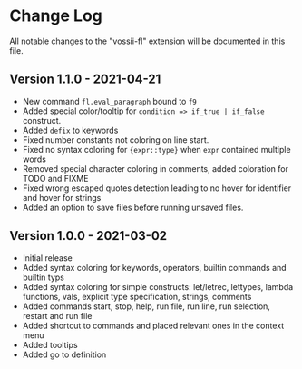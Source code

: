 # Change Log

All notable changes to the "vossii-fl" extension will be documented in this file.

## Version 1.1.0 - 2021-04-21

- New command `fl.eval_paragraph` bound to `f9`
- Added special color/tooltip for `condition => if_true | if_false` construct.
- Added `defix` to keywords
- Fixed number constants not coloring on line start.
- Fixed no syntax coloring for `{expr::type}` when `expr` contained multiple words
- Removed special character coloring in comments, added coloration for TODO and FIXME
- Fixed wrong escaped quotes detection leading to no hover for identifier and hover for strings
- Added an option to save files before running unsaved files.

## Version 1.0.0 - 2021-03-02

- Initial release
- Added syntax coloring for keywords, operators, builtin commands and builtin typs
- Added syntax coloring for simple constructs: let/letrec, lettypes, lambda functions, vals, explicit type specification, strings, comments
- Added commands start, stop, help, run file, run line, run selection, restart and run file
- Added shortcut to commands and placed relevant ones in the context menu
- Added tooltips
- Added go to definition
